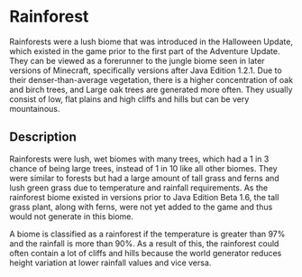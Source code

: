 # Rainforest
Rainforests were a lush biome that was introduced in the Halloween Update, which existed in the game prior to the first part of the Adventure Update. They can be viewed as a forerunner to the jungle biome seen in later versions of Minecraft, specifically versions after Java Edition 1.2.1. Due to their denser-than-average vegetation, there is a higher concentration of oak and birch trees, and Large oak trees are generated more often. They usually consist of low, flat plains and high cliffs and hills but can be very mountainous.

## Description
Rainforests were lush, wet biomes with many trees, which had a 1 in 3 chance of being large trees, instead of 1 in 10 like all other biomes. They were similar to forests but had a large amount of tall grass and ferns and lush green grass due to temperature and rainfall requirements. As the rainforest biome existed in versions prior to Java Edition Beta 1.6, the tall grass plant, along with ferns, were not yet added to the game and thus would not generate in this biome. 

A biome is classified as a rainforest if the temperature is greater than 97% and the rainfall is more than 90%. As a result of this, the rainforest could often contain a lot of cliffs and hills because the world generator reduces height variation at lower rainfall values and vice versa.

